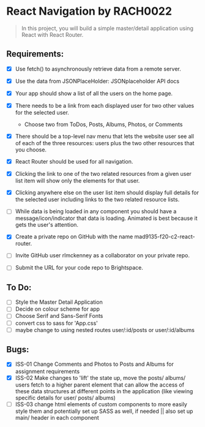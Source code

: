 # React Navigation by RACH0022

> In this project, you will build a simple master/detail application using React with React Router.

## Requirements:

- [x] Use fetch() to asynchronously retrieve data from a remote server.
- [x] Use the data from JSONPlaceHolder: JSONplaceholder API docs
- [x] Your app should show a list of all the users on the home page.
- [x] There needs to be a link from each displayed user for two other values for the selected user.

  - Choose two from ToDos, Posts, Albums, Photos, or Comments

- [x] There should be a top-level nav menu that lets the website user see all of each of the three resources: users plus the two other resources that you choose.
- [x] React Router should be used for all navigation.
- [x] Clicking the link to one of the two related resources from a given user list item will show only the elements for that user.
- [x] Clicking anywhere else on the user list item should display full details for the selected user including links to the two related resource lists.
- [ ] While data is being loaded in any component you should have a message/icon/indicator that data is loading. Animated is best because it gets the user's attention.
- [x] Create a private repo on GitHub with the name mad9135-f20-c2-react-router.
- [ ] Invite GitHub user rlmckenney as a collaborator on your private repo.
- [ ] Submit the URL for your code repo to Brightspace.

## To Do:

- [ ] Style the Master Detail Application
- [ ] Decide on colour scheme for app
- [ ] Choose Serif and Sans-Serif Fonts
- [ ] convert css to sass for 'App.css'
- [ ] maybe change to using nested routes user/:id/posts or user/:id/albums

## Bugs:

- [x] ISS-01 Change Comments and Photos to Posts and Albums for assignment requirements
- [x] ISS-02 Make changes to 'lift' the state up, move the posts/ albums/ users fetch to a higher parent element that can allow the access of these data structures at different points in the application (like viewing specific details for user/ posts/ albums)
- [ ] ISS-03 change html elements of custom components to more easily style them and potentially set up SASS as well, if needed || also set up main/ header in each component
